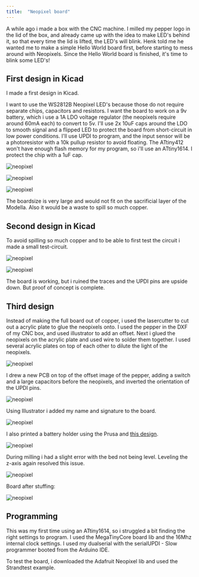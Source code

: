 ```yaml
---
title:  "Neopixel board"
---
```


A while ago i made a box with the CNC machine. I milled my pepper logo in the lid of the box, and already came up with the idea to make LED's behind it, so that every time the lid is lifted, the LED's will blink. Henk told me he wanted me to make a simple Hello World board first, before starting to mess around with Neopixels. Since the Hello World board is finished, it's time to blink some LED's!

## First design in Kicad

I made a first design in Kicad. 

I want to use the WS2812B Neopixel LED's because those do not require separate chips, capacitors and resistors. I want the board to work on a 9v battery, which i use a 1A LDO voltage regulator (the neopixels require around 60mA each) to convert to 5v. I'll use 2x 10uF caps around the LDO to smooth signal and a flipped LED to protect the board from short-circuit in low power conditions. I'll use UPDI to program, and the input sensor will be a photoresistor with a 10k pullup resistor to avoid floating. The ATtiny412 won't have enough flash memory for my program, so i'll use an ATtiny1614. I protect the chip with a 1uF cap. 

![neopixel](/assets/images/2022-06-22-neopixel-board/neopixel3.jpeg)

![neopixel](/assets/images/2022-06-22-neopixel-board/neopixel9.jpeg)

![neopixel](/assets/images/2022-06-22-neopixel-board/neopixel10.jpeg)

The boardsize is very large and would not fit on the sacrificial layer of the Modella. Also it would be a waste to spill so much copper.

## Second design in Kicad

To avoid spilling so much copper and to be able to first test the circuit i made a small test-circuit.

![neopixel](/assets/images/2022-06-22-neopixel-board/neopixel5.jpeg)

![neopixel](/assets/images/2022-06-22-neopixel-board/PCB1.gif)

The board is working, but i ruined the traces and the UPDI pins are upside down. But proof of concept is complete. 

## Third design 

Instead of making the full board out of copper, i used the lasercutter to cut out a acrylic plate to glue the neopixels onto. I used the pepper in the DXF of my CNC box, and used illustrator to add an offset. Next i glued the neopixels on the acrylic plate and used wire to solder them together. I used several acrylic plates on top of each other to dilute the light of the neopixels.

![neopixel](/assets/images/2022-06-22-neopixel-board/neopixel2.jpeg)

I drew a new PCB on top of the offset image of the pepper, adding a switch and a large capacitors before the neopixels, and inverted the orientation of the UPDI pins. 

![neopixel](/assets/images/2022-06-22-neopixel-board/neopixel6.jpeg)

Using Illustrator i added my name and signature to the board. 

![neopixel](/assets/images/2022-06-22-neopixel-board/pepper.png)

I also printed a battery holder using the Prusa and [this design](https://www.thingiverse.com/thing:336319).

![neopixel](/assets/images/2022-06-22-neopixel-board/neopixel8.jpeg)

During milling i had a slight error with the bed not being level. Leveling the z-axis again resolved this issue.

![neopixel](/assets/images/2022-06-22-neopixel-board/level.jpeg)

Board after stuffing: 

![neopixel](/assets/images/2022-06-22-neopixel-board/board.jpeg)

## Programming

This was my first time using an ATtiny1614, so i struggled a bit finding the right settings to program. I used the MegaTinyCore board lib and the 16Mhz internal clock settings. I used my dualserial with the serialUPDI - Slow programmer booted from the Arduino IDE. 

To test the board, i downloaded the Adafruit Neopixel lib and used the Strandtest example.